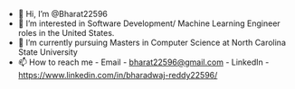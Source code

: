 - 👋 Hi, I’m @Bharat22596
- 👀 I’m interested in Software Development/ Machine Learning Engineer roles in the United States.
- 🌱 I’m currently pursuing Masters in Computer Science at North Carolina State University
- 📫 How to reach me - Email - bharat22596@gmail.com - LinkedIn - https://www.linkedin.com/in/bharadwaj-reddy22596/

<!---
Bharat22596/Bharat22596 is a ✨ special ✨ repository because its `README.md` (this file) appears on your GitHub profile.
You can click the Preview link to take a look at your changes.
--->
